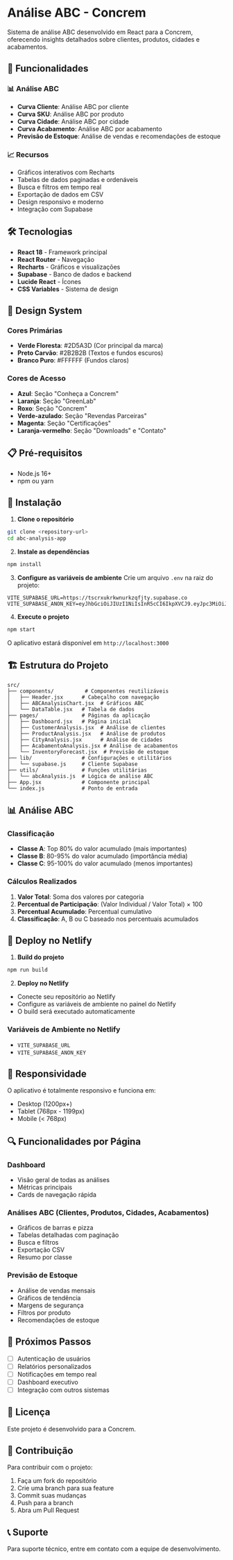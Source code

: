 # Análise ABC - Concrem

Sistema de análise ABC desenvolvido em React para a Concrem, oferecendo insights detalhados sobre clientes, produtos, cidades e acabamentos.

## 🚀 Funcionalidades

### 📊 Análise ABC
- **Curva Cliente**: Análise ABC por cliente
- **Curva SKU**: Análise ABC por produto
- **Curva Cidade**: Análise ABC por cidade
- **Curva Acabamento**: Análise ABC por acabamento
- **Previsão de Estoque**: Análise de vendas e recomendações de estoque

### 📈 Recursos
- Gráficos interativos com Recharts
- Tabelas de dados paginadas e ordenáveis
- Busca e filtros em tempo real
- Exportação de dados em CSV
- Design responsivo e moderno
- Integração com Supabase

## 🛠️ Tecnologias

- **React 18** - Framework principal
- **React Router** - Navegação
- **Recharts** - Gráficos e visualizações
- **Supabase** - Banco de dados e backend
- **Lucide React** - Ícones
- **CSS Variables** - Sistema de design

## 🎨 Design System

### Cores Primárias
- **Verde Floresta**: #2D5A3D (Cor principal da marca)
- **Preto Carvão**: #2B2B2B (Textos e fundos escuros)
- **Branco Puro**: #FFFFFF (Fundos claros)

### Cores de Acesso
- **Azul**: Seção "Conheça a Concrem"
- **Laranja**: Seção "GreenLab"
- **Roxo**: Seção "Concrem"
- **Verde-azulado**: Seção "Revendas Parceiras"
- **Magenta**: Seção "Certificações"
- **Laranja-vermelho**: Seção "Downloads" e "Contato"

## 📋 Pré-requisitos

- Node.js 16+ 
- npm ou yarn

## 🔧 Instalação

1. **Clone o repositório**
```bash
git clone <repository-url>
cd abc-analysis-app
```

2. **Instale as dependências**
```bash
npm install
```

3. **Configure as variáveis de ambiente**
Crie um arquivo `.env` na raiz do projeto:
```env
VITE_SUPABASE_URL=https://tscrxukrkwnurkzqfjty.supabase.co
VITE_SUPABASE_ANON_KEY=eyJhbGciOiJIUzI1NiIsInR5cCI6IkpXVCJ9.eyJpc3MiOiJzdXBhYmFzZSIsInJlZiI6InRzY3J4dWtya3dudXJrenFmanR5Iiwicm9sZSI6ImFub24iLCJpYXQiOjE3NDA2MDc5NTcsImV4cCI6MjA1NjE4Mzk1N30.e3aXYge4yU5RXLbYpNt4DdQhFC6nmaAtxV60WNthjVk
```

4. **Execute o projeto**
```bash
npm start
```

O aplicativo estará disponível em `http://localhost:3000`

## 🏗️ Estrutura do Projeto

```
src/
├── components/          # Componentes reutilizáveis
│   ├── Header.jsx      # Cabeçalho com navegação
│   ├── ABCAnalysisChart.jsx  # Gráficos ABC
│   └── DataTable.jsx   # Tabela de dados
├── pages/              # Páginas da aplicação
│   ├── Dashboard.jsx   # Página inicial
│   ├── CustomerAnalysis.jsx  # Análise de clientes
│   ├── ProductAnalysis.jsx   # Análise de produtos
│   ├── CityAnalysis.jsx      # Análise de cidades
│   ├── AcabamentoAnalysis.jsx # Análise de acabamentos
│   └── InventoryForecast.jsx  # Previsão de estoque
├── lib/                # Configurações e utilitários
│   └── supabase.js     # Cliente Supabase
├── utils/              # Funções utilitárias
│   └── abcAnalysis.js  # Lógica de análise ABC
├── App.jsx             # Componente principal
└── index.js            # Ponto de entrada
```

## 📊 Análise ABC

### Classificação
- **Classe A**: Top 80% do valor acumulado (mais importantes)
- **Classe B**: 80-95% do valor acumulado (importância média)
- **Classe C**: 95-100% do valor acumulado (menos importantes)

### Cálculos Realizados
1. **Valor Total**: Soma dos valores por categoria
2. **Percentual de Participação**: (Valor Individual / Valor Total) × 100
3. **Percentual Acumulado**: Percentual cumulativo
4. **Classificação**: A, B ou C baseado nos percentuais acumulados

## 🚀 Deploy no Netlify

1. **Build do projeto**
```bash
npm run build
```

2. **Deploy no Netlify**
- Conecte seu repositório ao Netlify
- Configure as variáveis de ambiente no painel do Netlify
- O build será executado automaticamente

### Variáveis de Ambiente no Netlify
- `VITE_SUPABASE_URL`
- `VITE_SUPABASE_ANON_KEY`

## 📱 Responsividade

O aplicativo é totalmente responsivo e funciona em:
- Desktop (1200px+)
- Tablet (768px - 1199px)
- Mobile (< 768px)

## 🔍 Funcionalidades por Página

### Dashboard
- Visão geral de todas as análises
- Métricas principais
- Cards de navegação rápida

### Análises ABC (Clientes, Produtos, Cidades, Acabamentos)
- Gráficos de barras e pizza
- Tabelas detalhadas com paginação
- Busca e filtros
- Exportação CSV
- Resumo por classe

### Previsão de Estoque
- Análise de vendas mensais
- Gráficos de tendência
- Margens de segurança
- Filtros por produto
- Recomendações de estoque

## 🎯 Próximos Passos

- [ ] Autenticação de usuários
- [ ] Relatórios personalizados
- [ ] Notificações em tempo real
- [ ] Dashboard executivo
- [ ] Integração com outros sistemas

## 📄 Licença

Este projeto é desenvolvido para a Concrem.

## 🤝 Contribuição

Para contribuir com o projeto:
1. Faça um fork do repositório
2. Crie uma branch para sua feature
3. Commit suas mudanças
4. Push para a branch
5. Abra um Pull Request

## 📞 Suporte

Para suporte técnico, entre em contato com a equipe de desenvolvimento.
